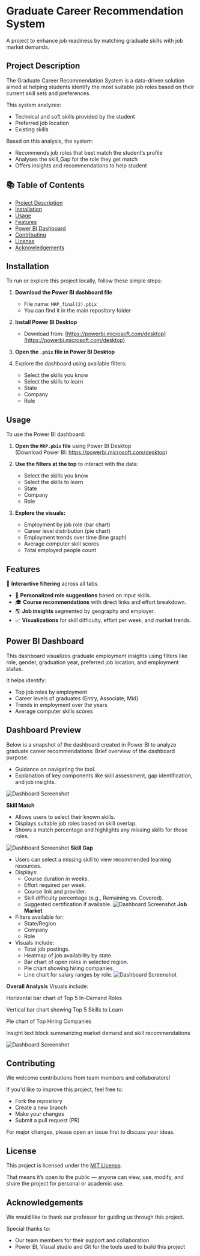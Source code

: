 # Graduate Career Recommendation System 
A project to enhance job readiness by matching graduate skills with job market demands.
## Project Description

The Graduate Career Recommendation System is a data-driven solution aimed at helping students identify the most suitable job roles based on their current skill sets and preferences.

This system analyzes:
- Technical and soft skills provided by the student
- Preferred job location
- Existing skills

Based on this analysis, the system:
- Recommends job roles that best match the student’s profile
- Analyses the skill_Gap for the role they get match
- Offers insights and recommendations to help student
## 📚 Table of Contents

- [Project Description](#project-description)
- [Installation](#installation)
- [Usage](#usage)
- [Features](#features)
- [Power BI Dashboard](#power-bi-dashboard)
- [Contributing](#contributing)
- [License](#license)
- [Acknowledgements](#acknowledgements)
## Installation

To run or explore this project locally, follow these simple steps:

1. **Download the Power BI dashboard file**  
   - File name: `MRP_final(2).pbix`  
   - You can find it in the main repository folder

2. **Install Power BI Desktop**  
   - Download from: [https://powerbi.microsoft.com/desktop](https://powerbi.microsoft.com/desktop)

3. **Open the `.pbix` file in Power BI Desktop**

4. Explore the dashboard using available filters:
   - Select the skills you know
   - Select the skills to learn
   - State
   - Company
   - Role
##  Usage

To use the Power BI dashboard:

1. **Open the `MRP.pbix` file** using Power BI Desktop  
   (Download Power BI: https://powerbi.microsoft.com/desktop)

2. **Use the filters at the top** to interact with the data:
   - Select the skills you know
   - Select the skills to learn
   - State
   - Company
   - Role

3. **Explore the visuals:**
   - Employment by job role (bar chart)
   - Career level distribution (pie chart)
   - Employment trends over time (line graph)
   - Average computer skill scores
   - Total employed people count

## Features

🔄 **Interactive filtering** across all tabs.
- 🎯 **Personalized role suggestions** based on input skills.
- 🎓 **Course recommendations** with direct links and effort breakdown.
- 🌎 **Job insights** segmented by geography and employer.
- 📈 **Visualizations** for skill difficulty, effort per week, and market trends.

## Power BI Dashboard

This dashboard visualizes graduate employment insights using filters like role, gender, graduation year, preferred job location, and employment status.

It helps identify:
- Top job roles by employment
- Career levels of graduates (Entry, Associate, Mid)
- Trends in employment over the years
- Average computer skills scores
## Dashboard Preview
Below is a snapshot of the dashboard created in Power BI to analyze graduate career recommendations:
Brief overview of the dashboard purpose.
- Guidance on navigating the tool.
- Explanation of key components like skill assessment, gap identification, and job insights.

![Dashboard Screenshot](Images/mrp_img1.png)

**Skill Match**
- Allows users to select their known skills.
- Displays suitable job roles based on skill overlap.
- Shows a match percentage and highlights any missing skills for those roles.

![Dashboard Screenshot](Images/mrp_img2.png)
**Skill Gap**
- Users can select a missing skill to view recommended learning resources.
- Displays:
  - Course duration in weeks.
  - Effort required per week.
  - Course link and provider.
  - Skill difficulty percentage (e.g., Remaining vs. Covered).
  - Suggested certification if available.
![Dashboard Screenshot](Images/mrp_img3.png)
**Job Market**
- Filters available for:
  - State/Region
  - Company
  - Role
- Visuals include:
  - Total job postings.
  - Heatmap of job availability by state.
  - Bar chart of open roles in selected region.
  - Pie chart showing hiring companies.
  - Line chart for salary ranges by role.
![Dashboard Screenshot](Images/mrp_img4.png)

**Overall Analysis**
Visuals include:

Horizontal bar chart of Top 5 In-Demand Roles

Vertical bar chart showing Top 5 Skills to Learn

Pie chart of Top Hiring Companies

Insight text block summarizing market demand and skill recommendations

![Dashboard Screenshot](Images/mrp_img5.png)

## Contributing

We welcome contributions from team members and collaborators!

If you'd like to improve this project, feel free to:

- Fork the repository
- Create a new branch
- Make your changes
- Submit a pull request (PR)

For major changes, please open an issue first to discuss your ideas.
## License

This project is licensed under the [MIT License](LICENSE).

That means it’s open to the public — anyone can view, use, modify, and share the project for personal or academic use.
## Acknowledgements

We would like to thank our professor for guiding us through this project.

Special thanks to:
- Our team members for their support and collaboration
- Power BI, Visual studio and Git for the tools used to build this project

